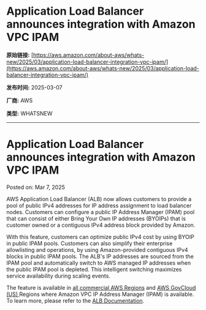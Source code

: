 # Application Load Balancer announces integration with Amazon VPC IPAM

**原始链接:** [https://aws.amazon.com/about-aws/whats-new/2025/03/application-load-balancer-integration-vpc-ipam/](https://aws.amazon.com/about-aws/whats-new/2025/03/application-load-balancer-integration-vpc-ipam/)

**发布时间:** 2025-03-07

**厂商:** AWS

**类型:** WHATSNEW

---
# Application Load Balancer announces integration with Amazon VPC IPAM

Posted on: Mar 7, 2025 

AWS Application Load Balancer (ALB) now allows customers to provide a pool of public IPv4 addresses for IP address assignment to load balancer nodes. Customers can configure a public IP Address Manager (IPAM) pool that can consist of either Bring Your Own IP addresses (BYOIPs) that is customer owned or a contiguous IPv4 address block provided by Amazon.  
  
With this feature, customers can optimize public IPv4 cost by using BYOIP in public IPAM pools. Customers can also simplify their enterprise allowlisting and operations, by using Amazon-provided contiguous IPv4 blocks in public IPAM pools. The ALB's IP addresses are sourced from the IPAM pool and automatically switch to AWS managed IP addresses when the public IPAM pool is depleted. This intelligent switching maximizes service availability during scaling events.  
  
The feature is available in [all commercial AWS Regions](https://aws.amazon.com/about-aws/global-infrastructure/regional-product-services/) and [AWS GovCloud (US) ](https://aws.amazon.com/govcloud-us/)Regions where Amazon VPC IP Address Manager (IPAM) is available. To learn more, please refer to the [ALB Documentation](https://docs.aws.amazon.com/elasticloadbalancing/latest/application/application-load-balancers.html#ip-pools).  

